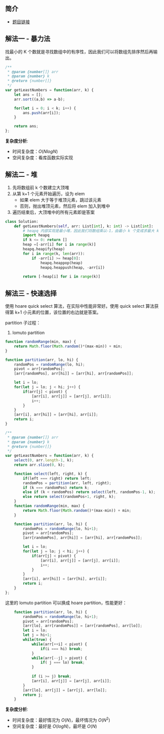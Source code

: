 ## 简介
- [题目链接](https://leetcode-cn.com/problems/zui-xiao-de-kge-shu-lcof/)


## 解法一 - 暴力法
找最小的 K 个数就是寻找数组中的有序性，因此我们可以将数组先排序然后再输出。

```javascript
/**
 * @param {number[]} arr
 * @param {number} k
 * @return {number[]}
 */
var getLeastNumbers = function(arr, k) {
    let ans = [];
    arr.sort((a,b) => a-b);

    for(let i = 0; i < k; i++) {
        ans.push(arr[i]);
    }

    return ans;
};
```
**复杂度分析**:
- 时间复杂度：$O(NlogN)$
- 空间复杂度：看库函数实际实现

## 解法二 - 堆
1. 先将数组前 k 个数建立大顶堆
2. 从第 k+1 个元素开始遍历，设为 elem
   - 如果 elem 大于等于堆顶元素，跳过该元素
   - 否则，抛出堆顶元素，然后将 elem 加入到堆中
3. 遍历结束后，大顶堆中的所有元素即是答案

```python
class Solution:
    def getLeastNumbers(self, arr: List[int], k: int) -> List[int]:
        # heapq 内部实现是最小堆，因此我们将数组乘以-1，由最小 k 个变成求最大 k 个
        import heapq
        if k <= 0: return []
        heap =[-arr[i] for i in range(k)]
        heapq.heapify(heap)
        for i in range(k, len(arr)):
            if -arr[i] >= heap[0]:
                heapq.heappop(heap)
                heapq.heappush(heap, -arr[i])
        
        return [-heap[i] for i in range(k)]
```

## 解法三 - 快速选择
使用 hoare quick select 算法，在实际中性能非常好。使用 quick select 算法获得第 k+1 小元素的位置，该位置的右边就是答案。

partition 子过程：
1. lomuto partition
```javascript
function randomRange(min, max) {
    return Math.floor(Math.random()*(max-min)) + min;
}

function partition(arr, lo, hi) {
    randomPos = randomRange(lo, hi);
    pivot = arr[randomPos];
    [arr[randomPos], arr[hi]] = [arr[hi], arr[randomPos]];

    let i = lo;
    for(let j = lo; j < hi; j++) {
        if(arr[j] < pivot) {
            [arr[i], arr[j]] = [arr[j], arr[i]];
            i++;
        }
    }
    [arr[i], arr[hi]] = [arr[hi], arr[i]];
    return i;
}
```

```javascript
/**
 * @param {number[]} arr
 * @param {number} k
 * @return {number[]}
 */
var getLeastNumbers = function(arr, k) {
    select(0, arr.length-1, k);
    return arr.slice(0, k);

    function select(left, right, k) {
        if(left === right) return left;
        randomPos = partition(arr, left, right);
        if (k === randomPos) return k;
        else if (k < randomPos) return select(left, randomPos-1, k);
        else return select(randomPos+1, right, k); 
    }
    function randomRange(min, max) {
        return Math.floor(Math.random()*(max-min)) + min;
    }

    function partition(arr, lo, hi) {
        randomPos = randomRange(lo, hi+1);
        pivot = arr[randomPos];
        [arr[randomPos], arr[hi]] = [arr[hi], arr[randomPos]];

        let i = lo;
        for(let j = lo; j < hi; j++) {
            if(arr[j] < pivot) {
                [arr[i], arr[j]] = [arr[j], arr[i]];
                i++;
            }
        }
        [arr[i], arr[hi]] = [arr[hi], arr[i]];
        return i;
    }
};

```

这里的 lomuto partition 可以换成 hoare partition，性能更好：
```javascript
    function partition(arr, lo, hi) {
        randomPos = randomRange(lo, hi+1);
        pivot = arr[randomPos];
        [arr[lo], arr[randomPos]] = [arr[randomPos], arr[lo]];
        let i = lo;
        let j = hi+1;
        while(true) {
            while(arr[++i] < pivot) {
                if(i === hi) break;
            }
            while(arr[--j] > pivot) {
                if( j === lo) break;
            }
            
            if (i >= j) break;
            [arr[i], arr[j]] = [arr[j], arr[i]];
        }
        [arr[lo], arr[j]] = [arr[j], arr[lo]];
        return j;
    }
```
**复杂度分析**:
- 时间复杂度：最好情况为 $O(N)$，最坏情况为 $O(N^2)$
- 空间复杂度：最好是 $O(logN)$，最坏是 $O(N)$
